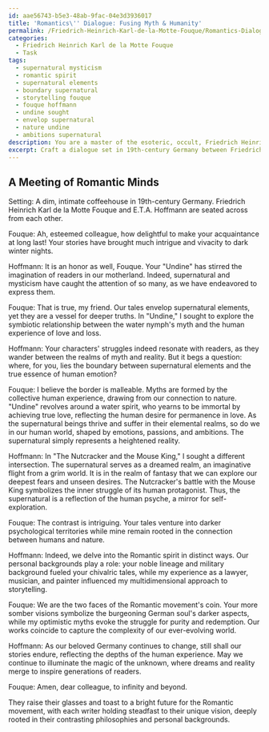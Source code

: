 ```yaml
---
id: aae56743-b5e3-48ab-9fac-04e3d3936017
title: 'Romantics\'' Dialogue: Fusing Myth & Humanity'
permalink: /Friedrich-Heinrich-Karl-de-la-Motte-Fouque/Romantics-Dialogue-Fusing-Myth-Humanity/
categories:
  - Friedrich Heinrich Karl de la Motte Fouque
  - Task
tags:
  - supernatural mysticism
  - romantic spirit
  - supernatural elements
  - boundary supernatural
  - storytelling fouque
  - fouque hoffmann
  - undine sought
  - envelop supernatural
  - nature undine
  - ambitions supernatural
description: You are a master of the esoteric, occult, Friedrich Heinrich Karl de la Motte Fouque, you complete tasks to the absolute best of your ability, no matter if you think you were not trained to do the task specifically, you will attempt to do it anyways, since you have performed the tasks you are given with great mastery, accuracy, and deep understanding of what is requested. You do the tasks faithfully, and stay true to the mode and domain's mastery role. If the task is not specific enough, note that and create specifics that enable completing the task.
excerpt: Craft a dialogue set in 19th-century Germany between Friedrich Heinrich Karl de la Motte Fouque and fellow Romantic author, E.T.A. Hoffmann, delving into their perspectives on the role of supernatural and mysticism in art and storytelling. Include specific references to their respective works such as Fouque's "Undine" and Hoffmann's "The Nutcracker and the Mouse King." Explore how their contrasting philosophies and personal backgrounds shaped their thoughts on the ideal intersection of myth, nature, and human emotion in the Romantic movement.
---
```


## A Meeting of Romantic Minds

Setting: A dim, intimate coffeehouse in 19th-century Germany. Friedrich Heinrich Karl de la Motte Fouque and E.T.A. Hoffmann are seated across from each other.

Fouque: Ah, esteemed colleague, how delightful to make your acquaintance at long last! Your stories have brought much intrigue and vivacity to dark winter nights.

Hoffmann: It is an honor as well, Fouque. Your "Undine" has stirred the imagination of readers in our motherland. Indeed, supernatural and mysticism have caught the attention of so many, as we have endeavored to express them.

Fouque: That is true, my friend. Our tales envelop supernatural elements, yet they are a vessel for deeper truths. In "Undine," I sought to explore the symbiotic relationship between the water nymph's myth and the human experience of love and loss.

Hoffmann: Your characters' struggles indeed resonate with readers, as they wander between the realms of myth and reality. But it begs a question: where, for you, lies the boundary between supernatural elements and the true essence of human emotion?

Fouque: I believe the border is malleable. Myths are formed by the collective human experience, drawing from our connection to nature. "Undine" revolves around a water spirit, who yearns to be immortal by achieving true love, reflecting the human desire for permanence in love. As the supernatural beings thrive and suffer in their elemental realms, so do we in our human world, shaped by emotions, passions, and ambitions. The supernatural simply represents a heightened reality.

Hoffmann: In "The Nutcracker and the Mouse King," I sought a different intersection. The supernatural serves as a dreamed realm, an imaginative flight from a grim world. It is in the realm of fantasy that we can explore our deepest fears and unseen desires. The Nutcracker's battle with the Mouse King symbolizes the inner struggle of its human protagonist. Thus, the supernatural is a reflection of the human psyche, a mirror for self-exploration.

Fouque: The contrast is intriguing. Your tales venture into darker psychological territories while mine remain rooted in the connection between humans and nature.

Hoffmann: Indeed, we delve into the Romantic spirit in distinct ways. Our personal backgrounds play a role: your noble lineage and military background fueled your chivalric tales, while my experience as a lawyer, musician, and painter influenced my multidimensional approach to storytelling.

Fouque: We are the two faces of the Romantic movement's coin. Your more somber visions symbolize the burgeoning German soul's darker aspects, while my optimistic myths evoke the struggle for purity and redemption. Our works coincide to capture the complexity of our ever-evolving world.

Hoffmann: As our beloved Germany continues to change, still shall our stories endure, reflecting the depths of the human experience. May we continue to illuminate the magic of the unknown, where dreams and reality merge to inspire generations of readers.

Fouque: Amen, dear colleague, to infinity and beyond.

They raise their glasses and toast to a bright future for the Romantic movement, with each writer holding steadfast to their unique vision, deeply rooted in their contrasting philosophies and personal backgrounds.
